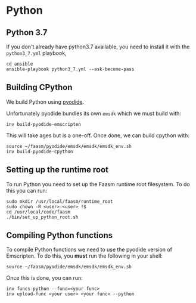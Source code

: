 # Python 

## Python 3.7

If you don't already have python3.7 available, you need to install it with the `python3_7.yml` playbook,

```
cd ansible
ansible-playbook python3_7.yml --ask-become-pass
```

## Building CPython

We build Python using [pyodide](https://github.com/iodide-project/pyodide).

Unfortunately pyodide bundles its own `emsdk` which we must build with:

```
inv build-pyodide-emscripten
```

This will take ages but is a one-off. Once done, we can build cpython with:

```
source ~/faasm/pyodide/emsdk/emsdk/emsdk_env.sh
inv build-pyodide-cpython
```

## Setting up the runtime root

To run Python you need to set up the Faasm runtime root filesystem. To do this you can run:

```
sudo mkdir /usr/local/faasm/runtime_root
sudo chown -R <user>:<user> !$
cd /usr/local/code/faasm
./bin/set_up_python_root.sh
```

## Compiling Python functions

To compile Python functions we need to use the pyodide version of Emscripten. To do this, you
**must** run the following in your shell:

```
source ~/faasm/pyodide/emsdk/emsdk/emsdk_env.sh
```

Once this is done, you can run:

```
inv funcs-python --func=<your func>
inv upload-func <your user> <your func> --python
```
